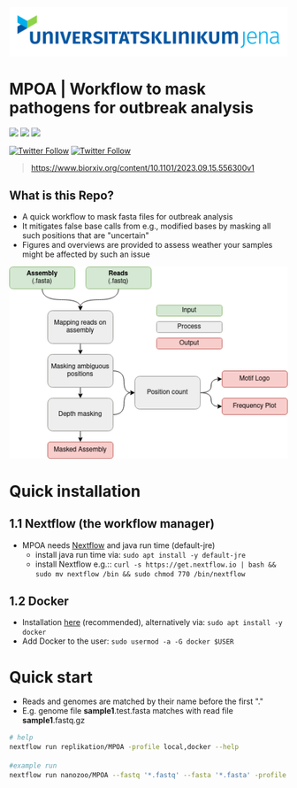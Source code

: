 <p align="center">
  <img src="data/logo/mobile_logo.png" width="800" title="Workflow">
</p>

**MPOA | Workflow to mask pathogens for outbreak analysis**   
===
![](https://img.shields.io/github/v/release/replikation/MPOA)
![](https://img.shields.io/badge/uses-Docker-blue.svg)
![](https://img.shields.io/badge/licence-GPL--3.0-lightgrey.svg)


[![Twitter Follow](https://img.shields.io/twitter/follow/maralohde.svg?style=social)](https://twitter.com/maralohde) 
[![Twitter Follow](https://img.shields.io/twitter/follow/gcloudChris.svg?style=social)](https://twitter.com/gcloudChris) 

>https://www.biorxiv.org/content/10.1101/2023.09.15.556300v1

## What is this Repo?
* A quick workflow to mask fasta files for outbreak analysis
* It mitigates false base calls from e.g., modified bases by masking all such positions that are "uncertain"
* Figures and overviews are provided to assess weather your samples might be affected by such an issue

<p align="center">
  <img src="data/figures/figure_4_flowchart.drawio.png" width="800" title="Workflow">
</p>

# Quick installation
## 1.1 Nextflow (the workflow manager)
* MPOA needs [Nextflow](https://www.nextflow.io/index.html) and java run time (default-jre)
    * install java run time via:  `sudo apt install -y default-jre`
    * install Nextflow e.g.::  `curl -s https://get.nextflow.io | bash && sudo mv nextflow /bin && sudo chmod 770 /bin/nextflow`
## 1.2 Docker
* Installation [here](https://docs.docker.com/v17.09/engine/installation/linux/docker-ce/ubuntu/#install-docker-ce) (recommended), alternatively via: `sudo apt install -y docker`
* Add Docker to the user: `sudo usermod -a -G docker $USER`

# Quick start

* Reads and genomes are matched by their name before the first "."
* E.g. genome file **sample1**.test.fasta matches with read file **sample1**.fastq.gz

```bash
# help
nextflow run replikation/MPOA -profile local,docker --help

#example run
nextflow run nanozoo/MPOA --fastq '*.fastq' --fasta '*.fasta' -profile local,docker
```
